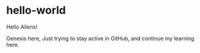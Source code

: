 # hello-world

Hello Aliens!

Genesis here, Just trying to stay active in GitHub, and continue my learning here.  
